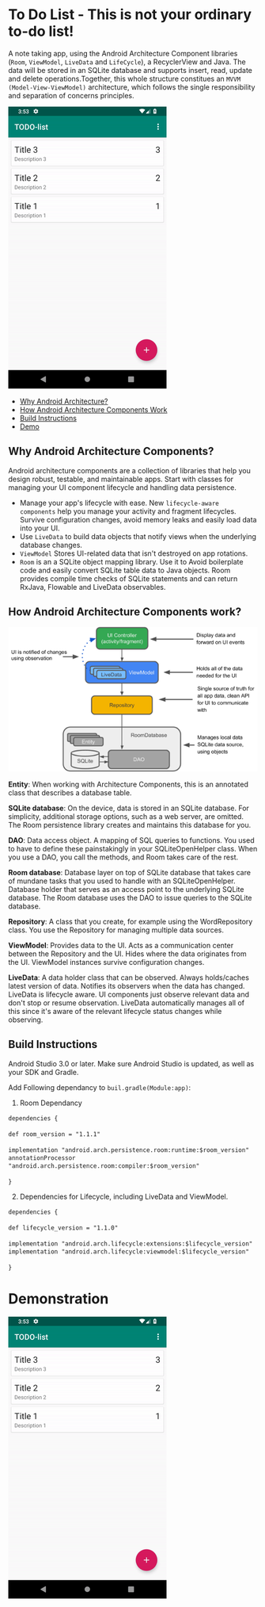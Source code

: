 # To Do List - This is not your ordinary to-do list!

A note taking app, using the Android Architecture Component libraries (`Room`, `ViewModel`, `LiveData` and `LifeCycle`), a RecyclerView and Java. The data will be stored in an SQLite database and supports insert, read, update and delete operations.Together, this whole structure constitues an `MVVM (Model-View-ViewModel)` architecture, which follows the single responsibility and separation of concerns principles.

![](todo.gif)


- [Why Android Architecture?](#why-android-architecture-components)
- [How Android Architecture Components Work](#how-android-architecture-components-work)
- [Build Instructions](#build-instructions)
- [Demo](#demonstration)

## Why Android Architecture Components?

Android architecture components are a collection of libraries that help you design robust, testable, and maintainable apps. Start with classes for managing your UI component lifecycle and handling data persistence.

* Manage your app's lifecycle with ease. New `lifecycle-aware components` help you manage your activity and fragment lifecycles. Survive configuration changes, avoid memory leaks and easily load data into your UI.
* Use `LiveData` to build data objects that notify views when the underlying database changes.
* `ViewModel` Stores UI-related data that isn't destroyed on app rotations.
* `Room` is an a SQLite object mapping library. Use it to Avoid boilerplate code and easily convert SQLite table data to Java objects. Room provides compile time checks of SQLite statements and can return RxJava, Flowable and LiveData observables.

## How Android Architecture Components work?

![](android_components.png)

**Entity**: When working with Architecture Components, this is an annotated class that describes a database table.

**SQLite database**: On the device, data is stored in an SQLite database. For simplicity, additional storage options, such as a web server, are omitted. The Room persistence library creates and maintains this database for you.

**DAO**: Data access object. A mapping of SQL queries to functions. You used to have to define these painstakingly in your SQLiteOpenHelper class. When you use a DAO, you call the methods, and Room takes care of the rest.

**Room database**: Database layer on top of SQLite database that takes care of mundane tasks that you used to handle with an SQLiteOpenHelper. Database holder that serves as an access point to the underlying SQLite database. The Room database uses the DAO to issue queries to the SQLite database.

**Repository**: A class that you create, for example using the WordRepository class. You use the Repository for managing multiple data sources.

**ViewModel**: Provides data to the UI. Acts as a communication center between the Repository and the UI. Hides where the data originates from the UI. ViewModel instances survive configuration changes.

**LiveData**: A data holder class that can be observed. Always holds/caches latest version of data. Notifies its observers when the data has changed. LiveData is lifecycle aware. UI components just observe relevant data and don't stop or resume observation. LiveData automatically manages all of this since it's aware of the relevant lifecycle status changes while observing.

## Build Instructions

Android Studio 3.0 or later. Make sure Android Studio is updated, as well as your SDK and Gradle.

Add Following dependancy to `buil.gradle(Module:app)`:
 
  1. Room Dependancy 
    
    dependencies {
    
    def room_version = "1.1.1"
    
    implementation "android.arch.persistence.room:runtime:$room_version"
    annotationProcessor "android.arch.persistence.room:compiler:$room_version"
    
    }
    
  2. Dependencies for Lifecycle, including LiveData and ViewModel.
  
    dependencies {
    
    def lifecycle_version = "1.1.0"
    
    implementation "android.arch.lifecycle:extensions:$lifecycle_version"
    implementation "android.arch.lifecycle:viewmodel:$lifecycle_version"
    
    }

# Demonstration

![](todo.gif)

    
    
